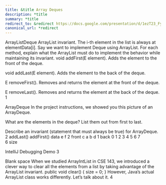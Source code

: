 ```yaml
---
title: &title Array Deques
description: *title
summary: *title
redirect_to: &redirect https://docs.google.com/presentation/d/1ezT23_FyoB91Em2zIQEOf6wfKSp_u3Kh3Eun7hYiypI/edit?usp=sharing
canonical_url: *redirect
---
```


ArrayListDeque
ArrayList invariant. The i-th element in the list is always at elementData[i].
Say we want to implement Deque using ArrayList. For each method, explain what the ArrayList must do to implement the behavior while maintaining its invariant.
void addFirst(E element). Adds the element to the front of the deque.

void addLast(E element). Adds the element to the back of the deque.

E removeFirst(). Removes and returns the element at the front of the deque.

E removeLast(). Removes and returns the element at the back of the deque.
1

ArrayDeque
In the project instructions, we showed you this picture of an ArrayDeque.





What are the elements in the deque? List them out from first to last.

Describe an invariant (statement that must always be true) for ArrayDeque.
2
addLast()
addFirst()
data
e
f
2
front
c
a
b
d
1
back
0    1    2    3    4    5    6    7   
6
size

IntelliJ Debugging Demo
3

Blank space
When we studied ArrayIntList in CSE 143, we introduced a clever way to clear all the elements from a list by taking advantage of the ArrayList invariant.
public void clear() {
    size = 0;
}
However, Java’s actual ArrayList class works differently. Let’s talk about it.
4
